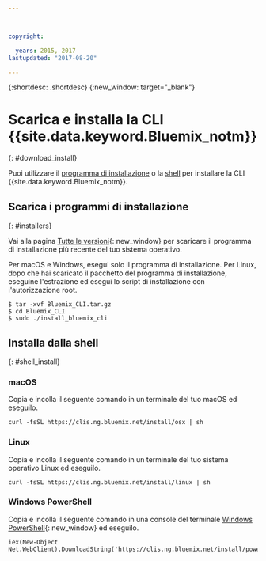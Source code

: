 ```yaml
---



copyright:

  years: 2015, 2017
lastupdated: "2017-08-20"

---
```



{:shortdesc: .shortdesc}
{:new_window: target="_blank"}


# Scarica e installa la CLI {{site.data.keyword.Bluemix_notm}}
{: #download_install}

Puoi utilizzare il [programma di installazione](#installers) o la [shell](#shell_install) per installare la CLI {{site.data.keyword.Bluemix_notm}}.

## Scarica i programmi di installazione
{: #installers}

Vai alla pagina [Tutte le versioni](all_versions.html){: new_window} per scaricare il programma di installazione più recente del tuo sistema operativo.

Per macOS e Windows, esegui solo il programma di installazione. 
Per Linux, dopo che hai scaricato il pacchetto del programma di installazione, eseguine l'estrazione ed esegui lo script di installazione con l'autorizzazione root.

  ```
  $ tar -xvf Bluemix_CLI.tar.gz
  $ cd Bluemix_CLI
  $ sudo ./install_bluemix_cli

  ```
## Installa dalla shell
{: #shell_install}


### macOS

Copia e incolla il seguente comando in un terminale del tuo macOS ed eseguilo.

```
curl -fsSL https://clis.ng.bluemix.net/install/osx | sh
```

### Linux

Copia e incolla il seguente comando in un terminale del tuo sistema operativo Linux ed eseguilo.

```
curl -fsSL https://clis.ng.bluemix.net/install/linux | sh
```

### Windows PowerShell

Copia e incolla il seguente comando in una console del terminale [Windows PowerShell](https://msdn.microsoft.com/en-us/powershell/scripting/getting-started/getting-started-with-windows-powershell){: new_window} ed eseguilo.

```
iex(New-Object Net.WebClient).DownloadString('https://clis.ng.bluemix.net/install/powershell')
```

